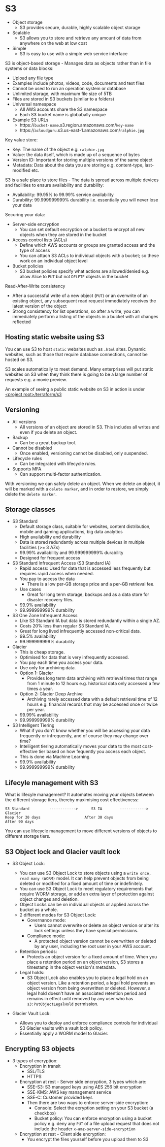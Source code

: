 # S3

- Object storage
  - S3 provides secure, durable, highly scalable object storage
- Scalable
  - S3 allows you to store and retrieve any amount of data from anywhere on the web at low cost
- Simple
  - S3 is easy to use with a simple web service interface

S3 is object-based storage - Manages data as objects rather than in file systems or data blocks:
- Upload any file type
- Examples include photos, videos, code, documents and text files
- Cannot be used to run an operation system or database
- Unlimited storage, with maximum file size of 5TB
- Files are stored in S3 buckets (similar to a folders)
- Universal namespace
  - All AWS accounts share the S3 namespace
  - Each S3 bucket name is globabally unique
- Example S3 URLs
  - https://`bucket-name`.s3.region.amazonaws.com/`key-name`
  - https://`acloudguru`.s3.us-east-1.amazonaws.com/`ralphie.jpg`

Key value store:
- Key: The name of the object e.g. `ralphie.jpg`
- Value: the data itself, which is made up of a sequence of bytes
- Version ID: Important for storing multiple versions of the same object
- Metadata: Data about the data you are storing e.g. content-type, last-modified etc.

S3 is a safe place to store files - The data is spread across multiple devices and facilities to ensure availability and durability:
- Availability: 99.95% to 99.99% service availability
- Durability: 99.999999999% durability i.e. essentially you will never lose your data

Securing your data:
- Server-side encryption
  - You can set default encryption on a bucket to encrypt all new objects when they are stored in the bucket
- Access control lists (ACLs)
  - Define which AWS accounts or groups are granted access and the type of access
  - You can attach S3 ACLs to individual objects with a bucket; so these work on an individual object level
- Bucket policies
  - S3 bucket policies specify what actions are allowed/denied e.g. allow Alice to `PUT` but not `DELETE` objects in the bucket

Read-After-Write consistency
- After a successful write of a new object (`PUT`) or an overwrite of an existing object, any subsequent read request immediately receives the latest version of the object
- Strong consistency for list operations, so after a write, you can immediately perform a listing of the objects in a bucket with all changes reflected

## Hosting static website using S3

You can use S3 to host `static` websites such as `.html` sites.
Dynamic websites, such as those that require database connections, cannot be hosted on S3.

S3 scales automatically to meet demand.
Many enterprises will put static websites on S3 when they think there is going to be a large number of requests e.g. a movie preview.

An example of seeing a public static website on S3 in action is under [\<project root\>/terraform/s3](../terraform/s3)

## Versioning

- All versions
  - All versions of an object are stored in S3. This includes all writes and even if you delete an object.
- Backup
  - Can be a great backup tool.
- Cannot be disabled
  - Once enabled, versioning cannot be disabled, only suspended.
- Lifecycle rules
  - Can be integrated with lifecycle rules.
- Supports MFA
  - Can support multi-factor authentication.

With versioning we can safely delete an object.
When we delete an object, it will be marked with a `delete marker`, and in order to restore, we simply delete the `delete marker`.

## Storage classes

- S3 Standard
  - Default storage class, suitable for websites, content distribution, mobile and gaming applications, big data analytics
  - High availability and durability
  - Data is stored redundantly across multiple devices in multiple facilities (>= 3 AZs)
  - 99.99% availability and 99.999999999% durability
  - Designed for frequent access
- S3 Standard Infrequent Access (S3 Standard IA)
  - Rapid access: Used for data that is accessed less frequently but requires rapid access when needed.
  - You pay to access the data
    - There is a low per-GB storage price and a per-GB retrieval fee.
  - Use cases
    - Great for long term storage, backups and as a data store for disaster recovery files.
  - 99.9% availability
  - 99.999999999% durability
- S3 One Zone Infrequent Access
  - Like S3 Standard IA but data is stored redundantly within a single AZ.
  - Costs 20% less than regular S3 Standard IA.
  - Great for long lived infrequently accessed non-critical data.
  - 99.5% availability
  - 99.999999999% durability
- Glacier
  - This is cheap storage.
  - Optimised for data that is very infrequently accessed.
  - You pay each time you access your data.
  - Use only for archiving data.
  - Option 1: Glacier
    - Provides long term data archiving with retrieval times that range from 1 minute to 12 hours e.g. historical data only accessed a few times a year.
  - Option 2: Glacier Deep Archive
    - Archiving rarely accessed data with a default retrieval time of 12 hours e.g. financial records that may be accessed once or twice per year.
  - 99.99% availability
  - 99.999999999% durability
- S3 Intelligent Tiering
  - What if you don't know whether you will be accessing your data frequently or infrequently, and of course they may change over time?
  - Intelligent tiering automatically moves your data to the most cost-effective tier based on how fequently you access each object.
  - This is done via Machine Learning.
  - 99.9% availability
  - 99.999999999% durability

## Lifecyle management with S3

What is lifecyle management?
It automates moving your objects between the different storage tiers, thereby maximising cost effectiveness:

```prettier
S3 Standard         ------------>      S3 IA        ------------>     Glacier
Keep for 30 days                    After 30 days                   After 90 days
```

You can use lifecycle management to move different versions of objects to different storage tiers.

## S3 Object lock and Glacier vault lock

- S3 Object Lock:
  - You can use S3 Object Lock to store objects using a `write once, read many (WORM)` model.
    It can help prevent objects from being deleted or modified for a fixed amount of time or indefinitely.
  - You can use S3 Object Lock to meet regulatory requirements that require WORM storage, or add an extra layer of protection against object changes and deletion.
  - Object Locks can be on individual objects or applied across the bucket as a whole.
  - 2 different modes for S3 Object Lock:
    - Governance mode:
      - Users cannot overwrite or delete an object version or alter its lock settings unless they have special permissions.
    - Compliance mode:
      - A protected object version cannot be overwritten or deleted by any user, including the root user in your AWS account.
  - Retention periods:
    - Protects an object version for a fixed amount of time.
      When you place a retention period on an object version, S3 stores a timestamp in the object version's metadata.
  - Legal holds:
    - S3 Object Lock also enables you to place a legal hold on an object version.
      Like a retention period, a legal hold prevents an object version from being overwritten or deleted.
      However, a legal hold doesn't have an associated retention period and remains in effect until removed by any user who has `s3:PutObjectLegalHold` permission.

- Glacier Vault Lock:
  - Allows you to deploy and enforce compliance controls for individual S3 Glacier vaults with a vault lock policy.
  - Essentially apply a WORM model to Glacier.

## Encrypting S3 objects

- 3 types of encryption:
  - Encryption in transit
    - SSL/TLS
    - HTTPS
  - Encryption at rest - Server side encryption, 3 types which are:
    - SSE-S3: S3 managed keys using AES 256 bit encryption
    - SSE-KMS: AWS key management service
    - SSE-C: Customer provided keys
    - Then there are two ways to enforce server-side encryption:
      - Console: Select the ecryption setting on your S3 bucket (a checkbox)
      - Bucket policy: You can enforce encryption using a bucket policy e.g. deny any `PUT` of a file upload request that does not include the header `x-amz-server-side-encryption`
  - Encryption at rest - Client side encryption:
    - You encrypt the files yourself before you upload them to S3